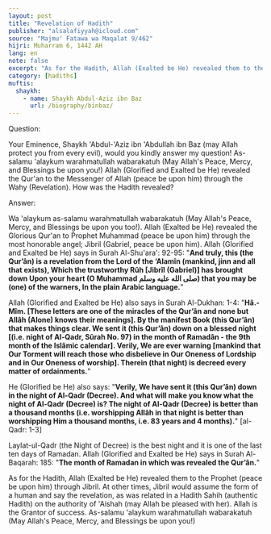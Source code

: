 ```yaml
---
layout: post
title: "Revelation of Hadith"
publisher: "alsalafiyyah@icloud.com"
source: "Majmu' Fatawa wa Maqalat 9/462"
hijri: Muharram 6, 1442 AH
lang: en
note: false
excerpt: "As for the Hadith, Allah (Exalted be He) revealed them to the Prophet (peace be upon him) through Jibril. At other times, Jibril would assume the form of a human and say the revelation, as was related in a Hadith Sahih (authentic Hadith) on the authority of 'Aishah (may Allah be pleased with her)."
category: [hadiths]
muftis:
  shaykh: 
    - name: Shaykh Abdul-Aziz ibn Baz
      url: /biography/binbaz/
---
```


Question:

Your Eminence, Shaykh 'Abdul-'Aziz ibn 'Abdullah ibn Baz (may Allah protect you from every evil), would you kindly answer my question! As-salamu 'alaykum warahmatullah wabarakatuh (May Allah's Peace, Mercy, and Blessings be upon you!) Allah (Glorified and Exalted be He) revealed the Qur'an to the Messenger of Allah (peace be upon him) through the Wahy (Revelation). How was the Hadith revealed?

Answer:

Wa 'alaykum as-salamu warahmatullah wabarakatuh (May Allah's Peace, Mercy, and Blessings be upon you too!). Allah (Exalted be He) revealed the Glorious Qur'an to Prophet Muhammad (peace be upon him) through the most honorable angel; Jibril (Gabriel, peace be upon him). Allah (Glorified and Exalted be He) says in Surah Al-Shu'ara': 92-95: "**And truly, this (the Qur’ân) is a revelation from the Lord of the ‘Alamîn (mankind, jinn and all that exists), Which the trustworthy Rûh [Jibrîl (Gabriel)] has brought down Upon your heart (O Muhammad صلى الله عليه وسلم) that you may be (one) of the warners, In the plain Arabic language.**"

Allah (Glorified and Exalted be He) also says in Surah Al-Dukhan: 1-4: "**Hâ.-Mîm. [These letters are one of the miracles of the Qur’ân and none but Allâh (Alone) knows their meanings]. By the manifest Book (this Qur’ân) that makes things clear. We sent it (this Qur’ân) down on a blessed night [(i.e. night of Al-Qadr, Sûrah No. 97) in the month of Ramadân - the 9th month of the Islâmic calendar]. Verily, We are ever warning [mankind that Our Torment will reach those who disbelieve in Our Oneness of Lordship and in Our Oneness of worship]. Therein (that night) is decreed every matter of ordainments.**"

He (Glorified be He) also says: "**Verily, We have sent it (this Qur’ân) down in the night of Al-Qadr (Decree). And what will make you know what the night of Al-Qadr (Decree) is? The night of Al-Qadr (Decree) is better than a thousand months (i.e. worshipping Allâh in that night is better than worshipping Him a thousand months, i.e. 83 years and 4 months).**" [al-Qadr: 1-3]

Laylat-ul-Qadr (the Night of Decree) is the best night and it is one of the last ten days of Ramadan. Allah (Glorified and Exalted be He) says in Surah Al-Baqarah: 185: "**The month of Ramadan in which was revealed the Qur’ân.**"

As for the Hadith, Allah (Exalted be He) revealed them to the Prophet (peace be upon him) through Jibril. At other times, Jibril would assume the form of a human and say the revelation, as was related in a Hadith Sahih (authentic Hadith) on the authority of 'Aishah (may Allah be pleased with her). Allah is the Grantor of success. As-salamu 'alaykum warahmatullah wabarakatuh (May Allah's Peace, Mercy, and Blessings be upon you!)
